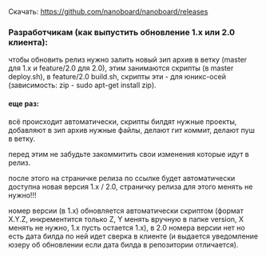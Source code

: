 Скачать:
https://github.com/nanoboard/nanoboard/releases


### Разработчикам (как выпустить обновление 1.х или 2.0 клиента): 
чтобы обновить релиз нужно залить новый зип архив в ветку (master для 1.х и feature/2.0 для 2.0),
этим занимаются скрипты (в master deploy.sh), в feature/2.0 build.sh,
скрипты эти - для юникс-осей (зависимость: zip - sudo apt-get install zip).

#### еще раз: 
всё происходит автоматически, скрипты билдят нужные проекты,
добавляют в зип архив нужные файлы,
делают гит коммит,
делают пуш в ветку.

перед этим не забудьте закоммитить свои изменения которые идут в релиз.

после этого на страничке релиза по ссылке будет автоматически доступна новая версия 1.х / 2.0,
страничку релиза для этого менять не нужно!!!

номер версии (в 1.х) обновляется автоматически скриптом (формат X.Y.Z, инкрементится только Z, Y менять вручную в папке version, X менять не нужно, 1.х пусть остается 1.х),
в 2.0 номера версии нет но есть дата билда по ней идет сверка в клиенте (и выдается уведомление юзеру об обновлении если дата билда в репозитории отличается).
